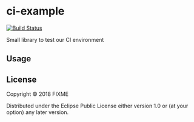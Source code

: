 # ci-example
[![Build Status](https://ci.interware.mx/jenkins/job/ci-example/job/master/badge/icon)](https://ci.interware.mx/jenkins/job/ci-example/job/master/)

Small library to test our CI environment

## Usage

## License

Copyright © 2018 FIXME

Distributed under the Eclipse Public License either version 1.0 or (at
your option) any later version.
